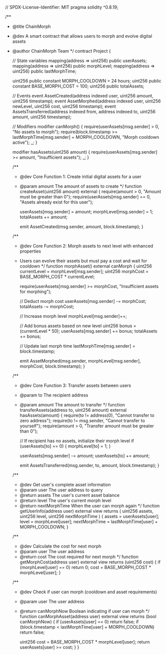 // SPDX-License-Identifier: MIT
pragma solidity ^0.8.19;

/**
 * @title ChainMorph
 * @dev A smart contract that allows users to morph and evolve digital assets
 * @author ChainMorph Team
 */
contract Project {
    
    // State variables
    mapping(address => uint256) public userAssets;
    mapping(address => uint256) public morphLevel;
    mapping(address => uint256) public lastMorphTime;
    
    uint256 public constant MORPH_COOLDOWN = 24 hours;
    uint256 public constant BASE_MORPH_COST = 100;
    uint256 public totalAssets;
    
    // Events
    event AssetCreated(address indexed user, uint256 amount, uint256 timestamp);
    event AssetMorphed(address indexed user, uint256 newLevel, uint256 cost, uint256 timestamp);
    event AssetsTransferred(address indexed from, address indexed to, uint256 amount, uint256 timestamp);
    
    // Modifiers
    modifier canMorph() {
        require(userAssets[msg.sender] > 0, "No assets to morph");
        require(block.timestamp >= lastMorphTime[msg.sender] + MORPH_COOLDOWN, "Morph cooldown active");
        _;
    }
    
    modifier hasAssets(uint256 amount) {
        require(userAssets[msg.sender] >= amount, "Insufficient assets");
        _;
    }
    
    /**
     * @dev Core Function 1: Create initial digital assets for a user
     * @param amount The amount of assets to create
     */
    function createAsset(uint256 amount) external {
        require(amount > 0, "Amount must be greater than 0");
        require(userAssets[msg.sender] == 0, "Assets already exist for this user");
        
        userAssets[msg.sender] = amount;
        morphLevel[msg.sender] = 1;
        totalAssets += amount;
        
        emit AssetCreated(msg.sender, amount, block.timestamp);
    }
    
    /**
     * @dev Core Function 2: Morph assets to next level with enhanced properties
     * Users can evolve their assets but must pay a cost and wait for cooldown
     */
    function morphAsset() external canMorph {
        uint256 currentLevel = morphLevel[msg.sender];
        uint256 morphCost = BASE_MORPH_COST * currentLevel;
        
        require(userAssets[msg.sender] >= morphCost, "Insufficient assets for morphing");
        
        // Deduct morph cost
        userAssets[msg.sender] -= morphCost;
        totalAssets -= morphCost;
        
        // Increase morph level
        morphLevel[msg.sender]++;
        
        // Add bonus assets based on new level
        uint256 bonus = (currentLevel * 50);
        userAssets[msg.sender] += bonus;
        totalAssets += bonus;
        
        // Update last morph time
        lastMorphTime[msg.sender] = block.timestamp;
        
        emit AssetMorphed(msg.sender, morphLevel[msg.sender], morphCost, block.timestamp);
    }
    
    /**
     * @dev Core Function 3: Transfer assets between users
     * @param to The recipient address
     * @param amount The amount to transfer
     */
    function transferAssets(address to, uint256 amount) external hasAssets(amount) {
        require(to != address(0), "Cannot transfer to zero address");
        require(to != msg.sender, "Cannot transfer to yourself");
        require(amount > 0, "Transfer amount must be greater than 0");
        
        // If recipient has no assets, initialize their morph level
        if (userAssets[to] == 0) {
            morphLevel[to] = 1;
        }
        
        userAssets[msg.sender] -= amount;
        userAssets[to] += amount;
        
        emit AssetsTransferred(msg.sender, to, amount, block.timestamp);
    }
    
    /**
     * @dev Get user's complete asset information
     * @param user The user address to query
     * @return assets The user's current asset balance
     * @return level The user's current morph level
     * @return nextMorphTime When the user can morph again
     */
    function getUserInfo(address user) external view returns (
        uint256 assets, 
        uint256 level, 
        uint256 nextMorphTime
    ) {
        assets = userAssets[user];
        level = morphLevel[user];
        nextMorphTime = lastMorphTime[user] + MORPH_COOLDOWN;
    }
    
    /**
     * @dev Calculate the cost for next morph
     * @param user The user address
     * @return cost The cost required for next morph
     */
    function getMorphCost(address user) external view returns (uint256 cost) {
        if (morphLevel[user] == 0) return 0;
        cost = BASE_MORPH_COST * morphLevel[user];
    }
    
    /**
     * @dev Check if user can morph (cooldown and asset requirements)
     * @param user The user address
     * @return canMorphNow Boolean indicating if user can morph
     */
    function canMorphAsset(address user) external view returns (bool canMorphNow) {
        if (userAssets[user] == 0) return false;
        if (block.timestamp < lastMorphTime[user] + MORPH_COOLDOWN) return false;
        
        uint256 cost = BASE_MORPH_COST * morphLevel[user];
        return userAssets[user] >= cost;
    }
}

